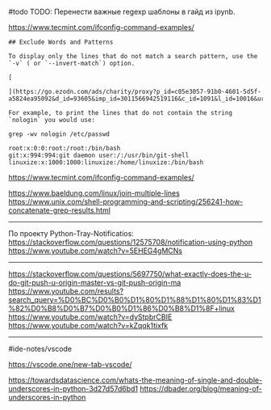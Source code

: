 #todo
TODO: Перенести важные regexp шаблоны в гайд из ipynb.

https://www.tecmint.com/ifconfig-command-examples/

```
## Exclude Words and Patterns

To display only the lines that do not match a search pattern, use the `-v` ( or `--invert-match`) option.

[

](https://go.ezodn.com/ads/charity/proxy?p_id=c05e3057-91b0-4601-5d5f-a5824ea95092&d_id=93605&imp_id=3011566942519116&c_id=1091&l_id=10016&url=https%3A%2F%2Fru.wikipedia.org%2Fwiki%2F%25D0%2592%25D1%2582%25D0%25BE%25D1%2580%25D0%25B6%25D0%25B5%25D0%25BD%25D0%25B8%25D0%25B5_%25D0%25A0%25D0%25BE%25D1%2581%25D1%2581%25D0%25B8%25D0%25B8_%25D0%25BD%25D0%25B0_%25D0%25A3%25D0%25BA%25D1%2580%25D0%25B0%25D0%25B8%25D0%25BD%25D1%2583_(2022)&ffid=1&co=RU)

For example, to print the lines that do not contain the string `nologin` you would use:

grep -wv nologin /etc/passwd

root:x:0:0:root:/root:/bin/bash
git:x:994:994:git daemon user:/:/usr/bin/git-shell
linuxize:x:1000:1000:linuxize:/home/linuxize:/bin/bash
```

https://www.tecmint.com/ifconfig-command-examples/

https://www.baeldung.com/linux/join-multiple-lines
https://www.unix.com/shell-programming-and-scripting/256241-how-concatenate-grep-results.html

---

По проекту Python-Tray-Notificatios:
https://stackoverflow.com/questions/12575708/notification-using-python
https://www.youtube.com/watch?v=5EHEG4gMCNs


---
https://stackoverflow.com/questions/5697750/what-exactly-does-the-u-do-git-push-u-origin-master-vs-git-push-origin-ma
https://www.youtube.com/results?search_query=%D0%BC%D0%B0%D1%80%D1%88%D1%80%D1%83%D1%82%D0%B8%D0%B7%D0%B0%D1%86%D0%B8%D1%8F+linux
https://www.youtube.com/watch?v=dyStpbrCBIE
https://www.youtube.com/watch?v=kZqqk1tixfk


---

#ide-notes/vscode

https://vscode.one/new-tab-vscode/


https://towardsdatascience.com/whats-the-meaning-of-single-and-double-underscores-in-python-3d27d57d6bd1
https://dbader.org/blog/meaning-of-underscores-in-python
